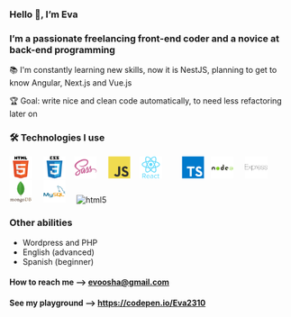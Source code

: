 ### Hello 👋, I’m Eva
### I’m a passionate freelancing front-end coder and a novice at back-end programming

📚 I'm constantly learning new skills, now it is NestJS, planning to get to know Angular, Next.js and Vue.js

🏆 Goal: write nice and clean code automatically, to need less refactoring later on

### 🛠️ Technologies I use

<p align="left"><img src="https://raw.githubusercontent.com/devicons/devicon/master/icons/html5/html5-original-wordmark.svg" alt="html5" width="40" height="40"/>&nbsp; &nbsp;&nbsp;&nbsp;<img src="https://raw.githubusercontent.com/devicons/devicon/master/icons/css3/css3-original-wordmark.svg" alt="css3" width="40" height="40"/>&nbsp;&nbsp;&nbsp;&nbsp;<img src="https://raw.githubusercontent.com/devicons/devicon/master/icons/sass/sass-original.svg" alt="sass" width="40" height="40"/>&nbsp; &nbsp;&nbsp;&nbsp;<img src="https://raw.githubusercontent.com/devicons/devicon/master/icons/javascript/javascript-original.svg" alt="javascript" width="40" height="40"/>&nbsp;&nbsp;&nbsp;&nbsp;<img src="https://raw.githubusercontent.com/devicons/devicon/master/icons/react/react-original-wordmark.svg" alt="react" width="40" height="40"/>&nbsp;&nbsp;&nbsp;&nbsp;&nbsp; &nbsp;&nbsp;&nbsp;<img src="https://raw.githubusercontent.com/devicons/devicon/master/icons/typescript/typescript-original.svg" alt="typescript" width="40" height="40"/>&nbsp;&nbsp;&nbsp;<img src="https://raw.githubusercontent.com/devicons/devicon/master/icons/nodejs/nodejs-original-wordmark.svg" alt="nodejs" width="40" height="40"/>&nbsp; &nbsp;&nbsp;&nbsp;<img height="40" width="40" src="https://raw.githubusercontent.com/github/explore/80688e429a7d4ef2fca1e82350fe8e3517d3494d/topics/express/express.png" /> &nbsp;&nbsp;&nbsp;&nbsp;<img src="https://raw.githubusercontent.com/devicons/devicon/master/icons/mongodb/mongodb-original-wordmark.svg" alt="mongodb" width="40" height="40"/> &nbsp;&nbsp;&nbsp;&nbsp;<img src="https://raw.githubusercontent.com/devicons/devicon/master/icons/mysql/mysql-original-wordmark.svg" alt="mysql" width="40" height="40"/>&nbsp; &nbsp;&nbsp;&nbsp;<img src="https://res.cloudinary.com/headhunter/image/upload/v1665999422/Weather%20app/jest_beldfp.png" alt="html5" width="40" height="40"/></p>

### Other abilities
- Wordpress and PHP
- English (advanced)
- Spanish (beginner)

#### How to reach me --> evoosha@gmail.com

#### See my playground --> https://codepen.io/Eva2310

<!---
Evva1023/Evva1023 is a ✨ special ✨ repository because its `README.md` (this file) appears on your GitHub profile.
You can click the Preview link to take a look at your changes.
--->
